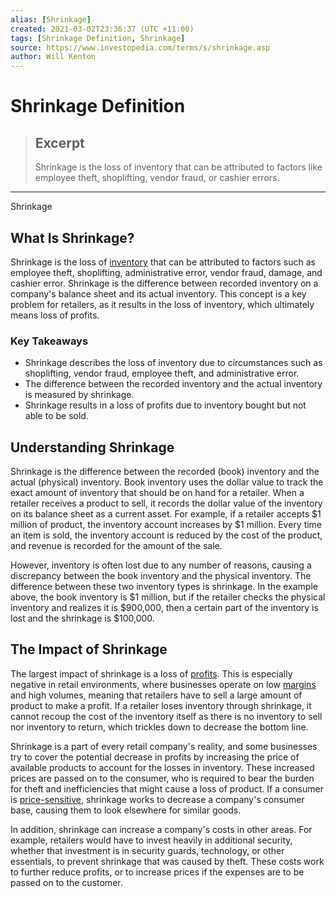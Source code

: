 ```yaml
---
alias: [Shrinkage]
created: 2021-03-02T23:36:37 (UTC +11:00)
tags: [Shrinkage Definition, Shrinkage]
source: https://www.investopedia.com/terms/s/shrinkage.asp
author: Will Kenton
---
```


# Shrinkage Definition

> ## Excerpt
> Shrinkage is the loss of inventory that can be attributed to factors like employee theft, shoplifting, vendor fraud, or cashier errors.

---

Shrinkage
## What Is Shrinkage?

Shrinkage is the loss of [inventory](https://www.investopedia.com/terms/i/inventory.asp) that can be attributed to factors such as employee theft, shoplifting, administrative error, vendor fraud, damage, and cashier error. Shrinkage is the difference between recorded inventory on a company's balance sheet and its actual inventory. This concept is a key problem for retailers, as it results in the loss of inventory, which ultimately means loss of profits. 

### Key Takeaways

-   Shrinkage describes the loss of inventory due to circumstances such as shoplifting, vendor fraud, employee theft, and administrative error.
-   The difference between the recorded inventory and the actual inventory is measured by shrinkage.
-   Shrinkage results in a loss of profits due to inventory bought but not able to be sold.

## Understanding Shrinkage

Shrinkage is the difference between the recorded (book) inventory and the actual (physical) inventory. Book inventory uses the dollar value to track the exact amount of inventory that should be on hand for a retailer. When a retailer receives a product to sell, it records the dollar value of the inventory on its balance sheet as a current asset. For example, if a retailer accepts $1 million of product, the inventory account increases by $1 million. Every time an item is sold, the inventory account is reduced by the cost of the product, and revenue is recorded for the amount of the sale.

However, inventory is often lost due to any number of reasons, causing a discrepancy between the book inventory and the physical inventory. The difference between these two inventory types is shrinkage. In the example above, the book inventory is $1 million, but if the retailer checks the physical inventory and realizes it is $900,000, then a certain part of the inventory is lost and the shrinkage is $100,000.

## The Impact of Shrinkage

The largest impact of shrinkage is a loss of [profits](https://www.investopedia.com/terms/p/profit.asp). This is especially negative in retail environments, where businesses operate on low [margins](https://www.investopedia.com/terms/p/profitmargin.asp) and high volumes, meaning that retailers have to sell a large amount of product to make a profit. If a retailer loses inventory through shrinkage, it cannot recoup the cost of the inventory itself as there is no inventory to sell nor inventory to return, which trickles down to decrease the bottom line.

Shrinkage is a part of every retail company's reality, and some businesses try to cover the potential decrease in profits by increasing the price of available products to account for the losses in inventory. These increased prices are passed on to the consumer, who is required to bear the burden for theft and inefficiencies that might cause a loss of product. If a consumer is [price-sensitive](https://www.investopedia.com/terms/p/price-sensitivity.asp), shrinkage works to decrease a company's consumer base, causing them to look elsewhere for similar goods.

In addition, shrinkage can increase a company's costs in other areas. For example, retailers would have to invest heavily in additional security, whether that investment is in security guards, technology, or other essentials, to prevent shrinkage that was caused by theft. These costs work to further reduce profits, or to increase prices if the expenses are to be passed on to the customer.
